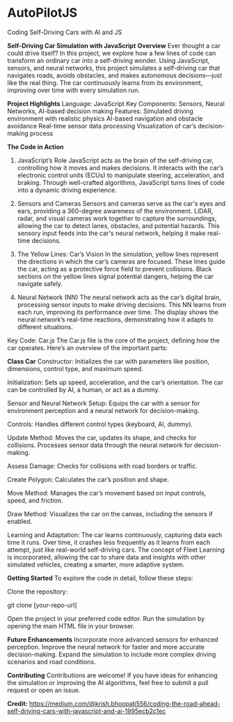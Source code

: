 # AutoPilotJS
Coding Self-Driving Cars with AI and JS

**Self-Driving Car Simulation with JavaScript**
**Overview**
Ever thought a car could drive itself? In this project, we explore how a few lines of code can transform an ordinary car into a self-driving wonder. Using JavaScript, sensors, and neural networks, this project simulates a self-driving car that navigates roads, avoids obstacles, and makes autonomous decisions—just like the real thing. The car continuously learns from its environment, improving over time with every simulation run.

**Project Highlights**
Language: JavaScript
Key Components: Sensors, Neural Networks, AI-based decision making
Features:
Simulated driving environment with realistic physics
AI-based navigation and obstacle avoidance
Real-time sensor data processing
Visualization of car’s decision-making process

**The Code in Action**
1. JavaScript’s Role
JavaScript acts as the brain of the self-driving car, controlling how it moves and makes decisions. It interacts with the car’s electronic control units (ECUs) to manipulate steering, acceleration, and braking. Through well-crafted algorithms, JavaScript turns lines of code into a dynamic driving experience.

2. Sensors and Cameras
Sensors and cameras serve as the car's eyes and ears, providing a 360-degree awareness of the environment. LiDAR, radar, and visual cameras work together to capture the surroundings, allowing the car to detect lanes, obstacles, and potential hazards. This sensory input feeds into the car's neural network, helping it make real-time decisions.

3. The Yellow Lines: Car’s Vision
In the simulation, yellow lines represent the directions in which the car’s cameras are focused. These lines guide the car, acting as a protective force field to prevent collisions. Black sections on the yellow lines signal potential dangers, helping the car navigate safely.

4. Neural Network (NN)
The neural network acts as the car’s digital brain, processing sensor inputs to make driving decisions. This NN learns from each run, improving its performance over time. The display shows the neural network’s real-time reactions, demonstrating how it adapts to different situations.

Key Code: Car.js
The Car.js file is the core of the project, defining how the car operates. Here’s an overview of the important parts:

**Class Car**
Constructor: Initializes the car with parameters like position, dimensions, control type, and maximum speed.

Initialization: Sets up speed, acceleration, and the car’s orientation. The car can be controlled by AI, a human, or act as a dummy.

Sensor and Neural Network Setup: Equips the car with a sensor for environment perception and a neural network for decision-making.

Controls: Handles different control types (keyboard, AI, dummy).

Update Method: Moves the car, updates its shape, and checks for collisions. Processes sensor data through the neural network for decision-making.

Assess Damage: Checks for collisions with road borders or traffic.

Create Polygon: Calculates the car’s position and shape.

Move Method: Manages the car’s movement based on input controls, speed, and friction.

Draw Method: Visualizes the car on the canvas, including the sensors if enabled.

Learning and Adaptation: The car learns continuously, capturing data each time it runs. Over time, it crashes less frequently as it learns from each attempt, just like real-world self-driving cars. The concept of Fleet Learning is incorporated, allowing the car to share data and insights with other simulated vehicles, creating a smarter, more adaptive system.

**Getting Started**
To explore the code in detail, follow these steps:

Clone the repository:

git clone [your-repo-url]

Open the project in your preferred code editor.
Run the simulation by opening the main HTML file in your browser.

**Future Enhancements**
Incorporate more advanced sensors for enhanced perception.
Improve the neural network for faster and more accurate decision-making.
Expand the simulation to include more complex driving scenarios and road conditions.

**Contributing**
Contributions are welcome! If you have ideas for enhancing the simulation or improving the AI algorithms, feel free to submit a pull request or open an issue.

**Credit:** https://medium.com/@krish.bhoopati556/coding-the-road-ahead-self-driving-cars-with-javascript-and-ai-1995ecb2c1ec
